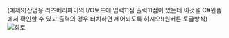 (예제9)산업용 라즈베리파이의 I/O보드에 입력11점 출력11점이 있는데 이것을 C#윈폼에서 확인할 수 있고 출력의 경우 터치하면 제어되도록 하시오!(원버튼 토글방식)
![회로](https://github.com/user-attachments/assets/356a75fc-5763-4d94-8585-19d5898250f3)
